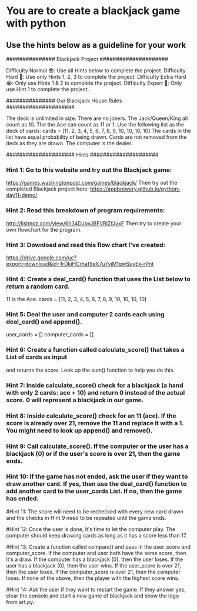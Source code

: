 # You are to create a blackjack game with python
## Use the hints below as a guideline for your work

############### Blackjack Project #####################

Difficulty Normal 😎: Use all Hints below to complete the project.
Difficulty Hard 🤔: Use only Hints 1, 2, 3 to complete the project.
Difficulty Extra Hard 😭: Only use Hints 1 & 2 to complete the project.
Difficulty Expert 🤯: Only use Hint 1 to complete the project.

############### Our Blackjack House Rules #####################

The deck is unlimited in size. 
There are no jokers. 
The Jack/Queen/King all count as 10.
The the Ace can count as 11 or 1.
Use the following list as the deck of cards:
cards = [11, 2, 3, 4, 5, 6, 7, 8, 9, 10, 10, 10, 10]
The cards in the list have equal probability of being drawn.
Cards are not removed from the deck as they are drawn.
The computer is the dealer.

##################### Hints #####################

### Hint 1: Go to this website and try out the Blackjack game: 
   https://games.washingtonpost.com/games/blackjack/
Then try out the completed Blackjack project here: 
   https://appbrewery.github.io/python-day11-demo/
### Hint 2: Read this breakdown of program requirements: 
   http://listmoz.com/view/6h34DJpvJBFVRlZfJvxF
Then try to create your own flowchart for the program.

### Hint 3: Download and read this flow chart I've created: 
   https://drive.google.com/uc?export=download&id=1rDkiHCrhaf9eX7u7yjM1qwSuyEk-rPnt

### Hint 4: Create a deal_card() function that uses the List below to *return* a random card.
11 is the Ace.
cards = [11, 2, 3, 4, 5, 6, 7, 8, 9, 10, 10, 10, 10]

### Hint 5: Deal the user and computer 2 cards each using deal_card() and append().
user_cards = []
computer_cards = []

### Hint 6: Create a function called calculate_score() that takes a List of cards as input 
and returns the score. 
Look up the sum() function to help you do this.

### Hint 7: Inside calculate_score() check for a blackjack (a hand with only 2 cards: ace + 10) and return 0 instead of the actual score. 0 will represent a blackjack in our game.

### Hint 8: Inside calculate_score() check for an 11 (ace). If the score is already over 21, remove the 11 and replace it with a 1. You might need to look up append() and remove().

### Hint 9: Call calculate_score(). If the computer or the user has a blackjack (0) or if the user's score is over 21, then the game ends.

### Hint 10: If the game has not ended, ask the user if they want to draw another card. If yes, then use the deal_card() function to add another card to the user_cards List. If no, then the game has ended.

#Hint 11: The score will need to be rechecked with every new card drawn and the checks in Hint 9 need to be repeated until the game ends.

#Hint 12: Once the user is done, it's time to let the computer play. The computer should keep drawing cards as long as it has a score less than 17.

#Hint 13: Create a function called compare() and pass in the user_score and computer_score. If the computer and user both have the same score, then it's a draw. If the computer has a blackjack (0), then the user loses. If the user has a blackjack (0), then the user wins. If the user_score is over 21, then the user loses. If the computer_score is over 21, then the computer loses. If none of the above, then the player with the highest score wins.

#Hint 14: Ask the user if they want to restart the game. If they answer yes, clear the console and start a new game of blackjack and show the logo from art.py.


